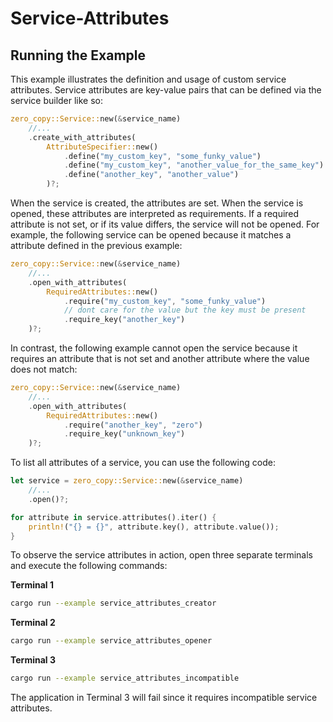 # Service-Attributes

## Running the Example

This example illustrates the definition and usage of custom service attributes. Service attributes
are key-value pairs that can be defined via the service builder like so:

```rust
zero_copy::Service::new(&service_name)
    //...
    .create_with_attributes(
        AttributeSpecifier::new()
            .define("my_custom_key", "some_funky_value")
            .define("my_custom_key", "another_value_for_the_same_key")
            .define("another_key", "another_value")
        )?;
```

When the service is created, the attributes are set. When the service is opened, these attributes
are interpreted as requirements. If a required attribute is not set, or if its value differs, the
service will not be opened. For example, the following service can be opened because it matches a
attribute defined in the previous example:

```rust
zero_copy::Service::new(&service_name)
    //...
    .open_with_attributes(
        RequiredAttributes::new()
            .require("my_custom_key", "some_funky_value")
            // dont care for the value but the key must be present
            .require_key("another_key")
    )?;
```

In contrast, the following example cannot open the service because it requires an attribute that
is not set and another attribute where the value does not match:

```rust
zero_copy::Service::new(&service_name)
    //...
    .open_with_attributes(
        RequiredAttributes::new()
            .require("another_key", "zero")
            .require_key("unknown_key")
    )?;
```

To list all attributes of a service, you can use the following code:

```rust
let service = zero_copy::Service::new(&service_name)
    //...
    .open()?;

for attribute in service.attributes().iter() {
    println!("{} = {}", attribute.key(), attribute.value());
}
```

To observe the service attributes in action, open three separate terminals and execute the following commands:

**Terminal 1**

```sh
cargo run --example service_attributes_creator
```

**Terminal 2**

```sh
cargo run --example service_attributes_opener
```

**Terminal 3**

```sh
cargo run --example service_attributes_incompatible
```

The application in Terminal 3 will fail since it requires incompatible service attributes.
